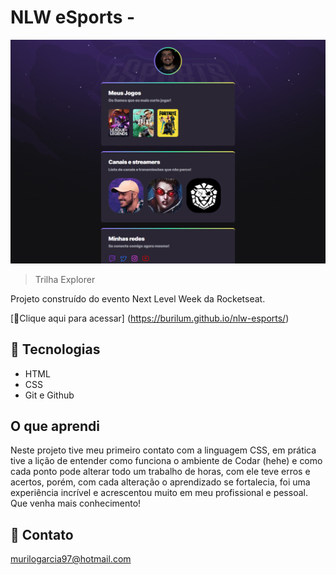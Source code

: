 # NLW eSports - 

![preview](./.github/preview.png.png)


> Trilha Explorer

Projeto construído do evento Next Level Week da Rocketseat.

[🔗Clique aqui para acessar] (https://burilum.github.io/nlw-esports/)

## 🚀 Tecnologias

- HTML
- CSS
- Git e Github

## O que aprendi
Neste projeto tive meu primeiro contato com a linguagem CSS, em prática tive a lição de entender como funciona o ambiente de Codar (hehe) e como cada ponto pode alterar todo um trabalho de horas, com ele teve erros e acertos, porém, com cada alteração o aprendizado se fortalecia, foi uma experiência incrível e acrescentou muito em meu profissional e pessoal. Que venha mais conhecimento!

## 💜 Contato
murilogarcia97@hotmail.com